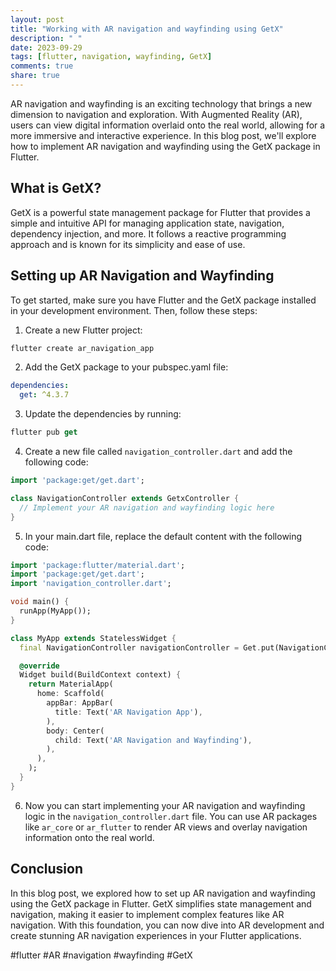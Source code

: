 ```yaml
---
layout: post
title: "Working with AR navigation and wayfinding using GetX"
description: " "
date: 2023-09-29
tags: [flutter, navigation, wayfinding, GetX]
comments: true
share: true
---
```


AR navigation and wayfinding is an exciting technology that brings a new dimension to navigation and exploration. With Augmented Reality (AR), users can view digital information overlaid onto the real world, allowing for a more immersive and interactive experience. In this blog post, we'll explore how to implement AR navigation and wayfinding using the GetX package in Flutter.

## What is GetX?

GetX is a powerful state management package for Flutter that provides a simple and intuitive API for managing application state, navigation, dependency injection, and more. It follows a reactive programming approach and is known for its simplicity and ease of use.

## Setting up AR Navigation and Wayfinding

To get started, make sure you have Flutter and the GetX package installed in your development environment. Then, follow these steps:

1. Create a new Flutter project:
```dart
flutter create ar_navigation_app
```

2. Add the GetX package to your pubspec.yaml file:
```yaml
dependencies:
  get: ^4.3.7
```

3. Update the dependencies by running:
```dart
flutter pub get
```

4. Create a new file called `navigation_controller.dart` and add the following code:
```dart
import 'package:get/get.dart';

class NavigationController extends GetxController {
  // Implement your AR navigation and wayfinding logic here
}
```

5. In your main.dart file, replace the default content with the following code:
```dart
import 'package:flutter/material.dart';
import 'package:get/get.dart';
import 'navigation_controller.dart';

void main() {
  runApp(MyApp());
}

class MyApp extends StatelessWidget {
  final NavigationController navigationController = Get.put(NavigationController());

  @override
  Widget build(BuildContext context) {
    return MaterialApp(
      home: Scaffold(
        appBar: AppBar(
          title: Text('AR Navigation App'),
        ),
        body: Center(
          child: Text('AR Navigation and Wayfinding'),
        ),
      ),
    );
  }
}
```

6. Now you can start implementing your AR navigation and wayfinding logic in the `navigation_controller.dart` file. You can use AR packages like `ar_core` or `ar_flutter` to render AR views and overlay navigation information onto the real world.

## Conclusion

In this blog post, we explored how to set up AR navigation and wayfinding using the GetX package in Flutter. GetX simplifies state management and navigation, making it easier to implement complex features like AR navigation. With this foundation, you can now dive into AR development and create stunning AR navigation experiences in your Flutter applications.

#flutter #AR #navigation #wayfinding #GetX